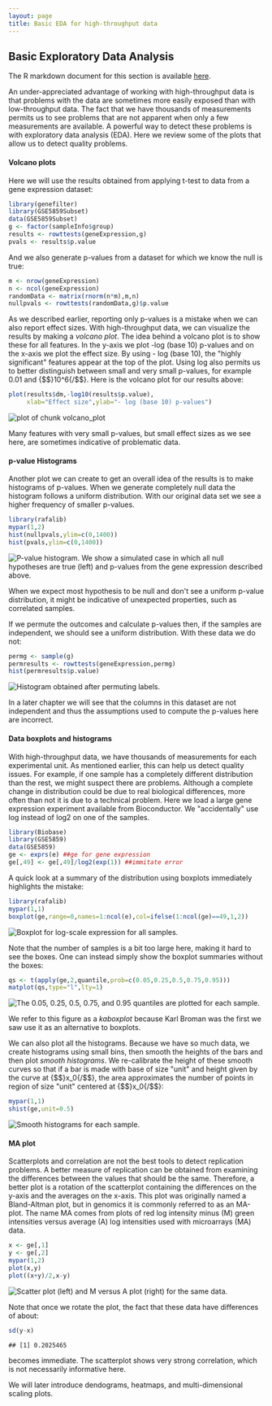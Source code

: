```yaml
---
layout: page
title: Basic EDA for high-throughput data
---
```




## Basic Exploratory Data Analysis 

The R markdown document for this section is available [here](https://github.com/genomicsclass/labs/tree/master/advinference/eda_for_highthroughput.Rmd).

An under-appreciated advantage of working with high-throughput data is that problems with the data are sometimes more easily exposed than with low-throughput data. The fact that we have thousands of measurements permits us to see problems that are not apparent when only a few measurements are available. A powerful way to detect these problems is with exploratory data analysis (EDA). Here we review some of the plots that allow us to detect quality problems.


#### Volcano plots

Here we will use the results obtained from applying t-test to data from a gene expression dataset:


```r
library(genefilter)
library(GSE5859Subset)
data(GSE5859Subset)
g <- factor(sampleInfo$group)
results <- rowttests(geneExpression,g)
pvals <- results$p.value
```

And we also generate p-values from a dataset for which we know the null is true:


```r
m <- nrow(geneExpression)
n <- ncol(geneExpression)
randomData <- matrix(rnorm(n*m),m,n)
nullpvals <- rowttests(randomData,g)$p.value
```

As we described earlier, reporting only p-values is a mistake when we can also report effect sizes. With high-throughput data, we can visualize the results by making a _volcano plot_. The idea behind a volcano plot is to show these for all features. In the y-axis we plot -log (base 10) p-values and on the x-axis we plot the effect size. By using - log (base 10), the "highly significant" features appear at the top of the plot. Using log also permits us to better distinguish between small and very small p-values, for example 0.01 and {$$}10^6{/$$}.  Here is the volcano plot for our results above:


```r
plot(results$dm,-log10(results$p.value),
     xlab="Effect size",ylab="- log (base 10) p-values")
```

<img src="images/R/eda_for_highthroughput-tmp-volcano_plot-1.png" title="plot of chunk volcano_plot" alt="plot of chunk volcano_plot"  />

Many features with very small p-values, but small effect sizes as we see here, are sometimes indicative of problematic data.

#### p-value Histograms

Another plot we can create to get an overall idea of the results is to make histograms of p-values. When we generate completely null data the histogram follows a uniform distribution. With our original data set we see a higher frequency of smaller p-values. 


```r
library(rafalib)
mypar(1,2)
hist(nullpvals,ylim=c(0,1400))
hist(pvals,ylim=c(0,1400))
```

![P-value histogram. We show a simulated case in which all null hypotheses are true (left) and p-values from the gene expression described above.](images/R/eda_for_highthroughput-tmp-pval-hist-1.png) 

When we expect most hypothesis to be null and don't see a uniform p-value distribution, it might be indicative of unexpected properties, such as correlated samples. 

If we permute the outcomes and calculate p-values then, if the samples are independent, we should see a uniform distribution. With these data we do not:


```r
permg <- sample(g)
permresults <- rowttests(geneExpression,permg)
hist(permresults$p.value)
```

![Histogram obtained after permuting labels.](images/R/eda_for_highthroughput-tmp-pval-hist2-1.png) 

In a later chapter we will see that the columns in this dataset are not independent and thus the assumptions used to compute the p-values here are incorrect.

#### Data boxplots and histograms

With high-throughput data, we have thousands of measurements for each experimental unit. As mentioned earlier, this can help us detect quality issues. For example, if one sample has a completely different distribution than the rest, we might suspect there are problems. Although a complete change in distribution could be due to real biological differences, more often than not it is due to a technical problem. Here we load a large gene expression experiment available from Bioconductor. We "accidentally" use log instead of log2 on one of the samples.


```r
library(Biobase)
library(GSE5859) 
data(GSE5859) 
ge <- exprs(e) ##ge for gene expression
ge[,49] <- ge[,49]/log2(exp(1)) ##immitate error
```

A quick look at a summary of the distribution using boxplots immediately highlights the mistake:


```r
library(rafalib)
mypar(1,1)
boxplot(ge,range=0,names=1:ncol(e),col=ifelse(1:ncol(ge)==49,1,2))
```

![Boxplot for log-scale expression for all samples.](images/R/eda_for_highthroughput-tmp-boxplots-1.png) 

Note that the number of samples is a bit too large here, making it hard to see the boxes. One can instead simply show the boxplot summaries without the boxes:


```r
qs <- t(apply(ge,2,quantile,prob=c(0.05,0.25,0.5,0.75,0.95)))
matplot(qs,type="l",lty=1)
```

![The 0.05, 0.25, 0.5, 0.75, and 0.95 quantiles are plotted for each sample.](images/R/eda_for_highthroughput-tmp-kaboxplot-1.png) 

We refer to this figure as a _kaboxplot_ because Karl Broman was the first we saw use it as an alternative to boxplots.

We can also plot all the histograms. Because we have so much data, we create histograms using small bins, then smooth the heights of the bars and then plot _smooth histograms_. We re-calibrate the height of these smooth curves so that if a bar is made with base of size "unit" and height given by the curve at {$$}x_0{/$$}, the area approximates the number of points in region of size "unit" centered at {$$}x_0{/$$}:


```r
mypar(1,1)
shist(ge,unit=0.5)
```

![Smooth histograms for each sample.](images/R/eda_for_highthroughput-tmp-shist-1.png) 

#### MA plot

Scatterplots and correlation are not the best tools to detect replication problems. A better measure of replication can be obtained from examining the differences between the values that should be the same. Therefore, a better plot is a rotation of the scatterplot containing the differences on the y-axis and the averages on the x-axis. This plot was originally named a Bland-Altman plot, but in genomics it is commonly referred to as an MA-plot. The name MA comes from plots of red log intensity minus (M) green intensities versus average (A) log intensities used with microarrays (MA) data.


```r
x <- ge[,1]
y <- ge[,2]
mypar(1,2)
plot(x,y)
plot((x+y)/2,x-y)
```

![Scatter plot (left) and M versus A plot (right) for the same data.](images/R/eda_for_highthroughput-tmp-maplot-1.png) 

Note that once we rotate the plot, the fact that these data have differences of about:


```r
sd(y-x)
```

```
## [1] 0.2025465
```

becomes immediate. The scatterplot shows very strong correlation, which is not necessarily informative here.

We will later introduce dendograms, heatmaps, and multi-dimensional scaling plots.

